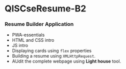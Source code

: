 # QISCseResume-B2

### Resume Builder Application

+ PWA-essentials
+ HTML and CSS intro
+ JS intro
+ Displaying cards using `flex` properties
+ Building a resume using `XMLHttpRequest`.
+ AUdit the complete webpage using **Light house** tool.
